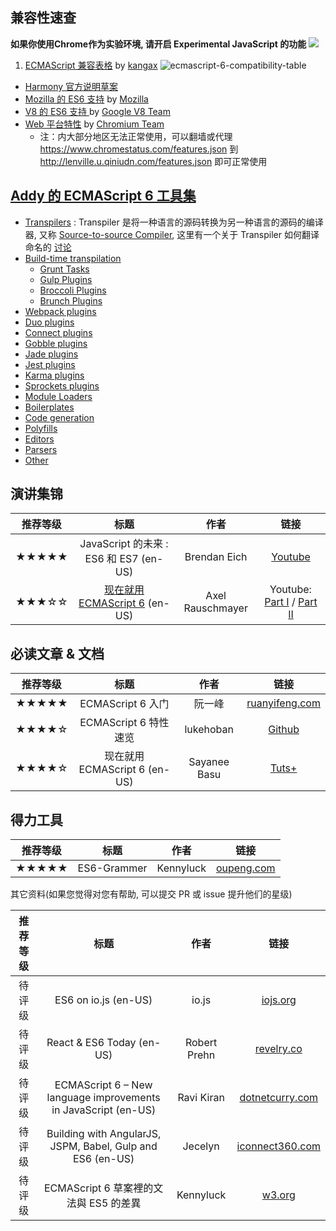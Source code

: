 ## 兼容性速查

**如果你使用Chrome作为实验环境, 请开启 Experimental JavaScript 的功能**
![](https://cdn.tutsplus.com/net/uploads/2013/05/es6-compatibility.png)


1. [ECMAScript 兼容表格](http://kangax.github.io/compat-table/es6/) by [kangax](kangax)
![ecmascript-6-compatibility-table](https://cloud.githubusercontent.com/assets/1564923/6500314/211bbcf4-c345-11e4-89b2-a7d6f5167a41.png)
* [Harmony 官方说明草案](http://wiki.ecmascript.org/doku.php?id=harmony:specification_drafts)
* [Mozilla 的 ES6 支持](https://developer.mozilla.org/zh-CN/docs/Web/JavaScript/ECMAScript_6_support_in_Mozilla) by [Mozilla](https://developer.mozilla.org/zh-CN/)
* [V8 的 ES6 支持 ](https://code.google.com/p/v8/issues/list?q=label:Harmony) by [Google V8 Team](https://code.google.com/p/v8/)
* [Web 平台特性](https://www.chromestatus.com/features#es6) by [Chromium Team](http://www.chromium.org/developers/web-platform-status)
  * 注：内大部分地区无法正常使用，可以翻墙或代理 https://www.chromestatus.com/features.json 到 http://lenville.u.qiniudn.com/features.json 即可正常使用

## [Addy 的 ECMAScript 6 工具集](https://github.com/addyosmani/es6-tools)
* [Transpilers](https://github.com/addyosmani/es6-tools#transpilers) : Transpiler 是将一种语言的源码转换为另一种语言的源码的编译器, 又称 [Source-to-source Compiler](http://en.wikipedia.org/wiki/Source-to-source_compiler), 这里有一个关于 Transpiler 如何翻译命名的 [讨论](https://github.com/lenville/es6-resources/issues/1)
* [Build-time transpilation](https://github.com/addyosmani/es6-tools#build-time-transpilation)
  * [Grunt Tasks](https://github.com/addyosmani/es6-tools#grunt-tasks)
  * [Gulp Plugins](https://github.com/addyosmani/es6-tools#gulp-plugins)
  * [Broccoli Plugins](https://github.com/addyosmani/es6-tools#broccoli-plugins)
  * [Brunch Plugins](https://github.com/addyosmani/es6-tools#brunch-plugins)
* [Webpack plugins](https://github.com/addyosmani/es6-tools#webpack-plugins)
* [Duo plugins](https://github.com/addyosmani/es6-tools#duo-plugins)
* [Connect plugins](https://github.com/addyosmani/es6-tools#connect-plugins)
* [Gobble plugins](https://github.com/addyosmani/es6-tools#gobble-plugins)
* [Jade plugins](https://github.com/addyosmani/es6-tools#jade-plugins)
* [Jest plugins](https://github.com/addyosmani/es6-tools#jest-plugins)
* [Karma plugins](https://github.com/addyosmani/es6-tools#karma-plugins)
* [Sprockets plugins](https://github.com/addyosmani/es6-tools#sprockets-plugins)
* [Module Loaders](https://github.com/addyosmani/es6-tools#module-loaders)
* [Boilerplates](https://github.com/addyosmani/es6-tools#boilerplates)
* [Code generation](https://github.com/addyosmani/es6-tools#code-generation)
* [Polyfills](https://github.com/addyosmani/es6-tools#polyfills)
* [Editors](https://github.com/addyosmani/es6-tools#editors)
* [Parsers](https://github.com/addyosmani/es6-tools#parsers)
* [Other](https://github.com/addyosmani/es6-tools#other)

## 演讲集锦

| 推荐等级 | 标题 | 作者 | 链接 |
| :------: | :-: | :--: | :-: |
| ★★★★★ |   JavaScript 的未来 : ES6 和 ES7 (en-US)   |    Brendan Eich  | [Youtube](https://www.youtube.com/watch?v=6AytbSdWBKg&t=788) |
| ★★★☆☆ |        [现在就用 ECMAScript 6](https://speakerdeck.com/rauschma/using-ecmascript-6-today) (en-US)       | Axel Rauschmayer | Youtube: [Part I](https://www.youtube.com/watch?v=Fg3bEZIcnUw) / [Part II](https://www.youtube.com/watch?v=Vhhq1WpzsnM) |

## 必读文章 & 文档

|   推荐等级   | 标题 | 作者 | 链接 |
| :----------: | :-: | :--: | :--: |
| ★★★★★ |ECMAScript 6 入门| 阮一峰| [ruanyifeng.com](http://es6.ruanyifeng.com/) |
| ★★★★☆ |       ECMAScript 6 特性速览       | lukehoban |  [Github](https://github.com/lenville/es6features) |
| ★★★★☆ |现在就用 ECMAScript 6 (en-US) |Sayanee Basu|[Tuts+](https://code.tutsplus.com/articles/use-ecmascript-6-today--net-31582)|

## 得力工具
| 推荐等级 | 标题 | 作者 | 链接 |
| :------: | :-: | :--: | :-: |
| ★★★★★ | ES6-Grammer | Kennyluck | [oupeng.com](http://dev.oupeng.com/wp-content/uploads/es6-grammar.html) |



其它资料(如果您觉得对您有帮助, 可以提交 PR 或 issue 提升他们的星级)

| 推荐等级 | 标题 | 作者 | 链接 |
| :------: | :-: | :--: | :-: |
| 待评级 | ES6 on io.js (en-US) | io.js | [iojs.org](https://iojs.org/en/es6.html) |
| 待评级 | React & ES6 Today (en-US) | Robert Prehn | [revelry.co](http://revelry.co/development/2015/03/02/es6-and-react/) |
| 待评级 | ECMAScript 6 – New language improvements in JavaScript (en-US) | Ravi Kiran | [dotnetcurry.com](http://www.dotnetcurry.com/showarticle.aspx?ID=1090) |
| 待评级 | Building with AngularJS, JSPM, Babel, Gulp and ES6 (en-US) | Jecelyn | [iconnect360.com](http://engineering.iconnect360.com/angularjs/) |
| 待评级 | ECMAScript 6 草案裡的文法與 ES5 的差異 | Kennyluck | [w3.org](http://lists.w3.org/Archives/Public/public-html-ig-zh/2013Jan/0000)|

